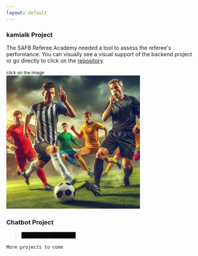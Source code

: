 ```yaml
---
layout: default
---
```


### kamialk Project

The SAFB Referee Academy needed a tool to assess the referee's performance.
You can visually see a visual support of the backend project or go directly to click on the [repository](https://github.com/KamiALK/spartanv2)

<div aling="center">
<small>click on the image</small> <br />  
<a href = "https://kamialk.github.io/KamiDev/another-page.html"><img src='./images/index/spartan.jpeg' alt='spartan' style="width:70%"/></a>
</div>

### Chatbot Project

> <a href="https://github.com/KamiALK" class="btn" style="background-color: #000000;">Visualizar Repositorio</a>

```
More projects to come
```
